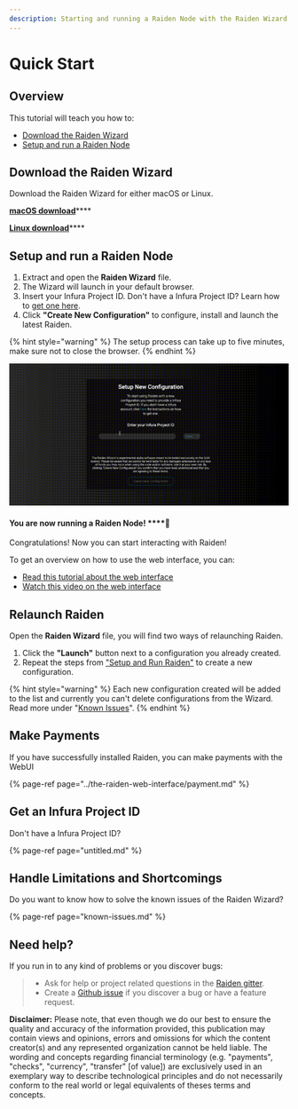 ```yaml
---
description: Starting and running a Raiden Node with the Raiden Wizard
---
```


# Quick Start

## Overview

This tutorial will teach you how to:

* [Download the Raiden Wizard](./#download-the-raiden-wizard)
* [Setup and run a Raiden Node](./#setup-and-run-a-raiden-node)

## Download the Raiden Wizard

Download the Raiden Wizard for either macOS or Linux.

[**macOS download**](https://github.com/raiden-network/raiden-installer/releases/download/v0.100.5-dev0/raiden_wizard.macOS.zip)\*\*\*\*

[**Linux download**](https://github.com/raiden-network/raiden-installer/releases/download/v0.100.5-dev0/raiden_wizard.linux-gnu.zip)\*\*\*\*

## **Setup and run a Raiden Node**

1. Extract and open the **Raiden Wizard** file. 
2. The Wizard will launch in your default browser.
3. Insert your Infura Project ID. Don't have a Infura Project ID? Learn how to [get one here](untitled.md).
4. Click **"Create New Configuration"** to configure, install and launch the latest Raiden.

{% hint style="warning" %}
The setup process can take up to five minutes, make sure not to close the browser.
{% endhint %}

![The Raiden Wizard Setup Process](../.gitbook/assets/raiden_wizard_installation_process.gif)

#### You are now running a Raiden Node!  ****🎉

Congratulations! Now you can start interacting with Raiden!

To get an overview on how to use the web interface, you can:

* [Read this tutorial about the web interface](../the-raiden-web-interface/)
* [Watch this video on the web interface](https://www.youtube.com/watch?v=ASWeFdHDK-E)

## Relaunch Raiden

Open the **Raiden Wizard** file, you will find two ways of relaunching Raiden.

1. Click the **"Launch"** button next to a configuration you already created.
2. Repeat the steps from ["Setup and Run Raiden"](./#setup-and-run-a-raiden-node) to create a new configuration.

{% hint style="warning" %}
Each new configuration created will be added to the list and currently you can't delete configurations from the Wizard. Read more under "[Known Issues](known-issues.md)".
{% endhint %}

## Make Payments

If you have successfully installed Raiden, you can make payments with the WebUI

{% page-ref page="../the-raiden-web-interface/payment.md" %}

## Get an Infura Project ID

Don't have a Infura Project ID?

{% page-ref page="untitled.md" %}

## **Handle Limitations and Shortcomings**

Do you want to know how to solve the known issues of the Raiden Wizard?

{% page-ref page="known-issues.md" %}

## Need help?

If you run in to any kind of problems or you discover bugs:

> * Ask for help or project related questions in the [Raiden gitter](https://gitter.im/raiden-network/raiden).
> * Create a [Github issue](https://github.com/raiden-network/raiden-installer/issues) if you discover a bug or have a feature request.

**Disclaimer:** Please note, that even though we do our best to ensure the quality and accuracy of the information provided, this publication may contain views and opinions, errors and omissions for which the content creator\(s\) and any represented organization cannot be held liable. The wording and concepts regarding financial terminology \(e.g. "payments", "checks", "currency", "transfer" \[of value\]\) are exclusively used in an exemplary way to describe technological principles and do not necessarily conform to the real world or legal equivalents of theses terms and concepts.

